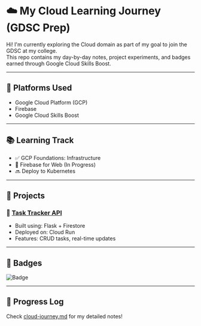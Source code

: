 # ☁️ My Cloud Learning Journey (GDSC Prep)

Hi! I'm currently exploring the Cloud domain as part of my goal to join the GDSC at my college.  
This repo contains my day-by-day notes, project experiments, and badges earned through Google Cloud Skills Boost.

---

## 🚀 Platforms Used
- Google Cloud Platform (GCP)
- Firebase
- Google Cloud Skills Boost

---

## 📚 Learning Track

- ✅ GCP Foundations: Infrastructure
- 🔄 Firebase for Web (In Progress)
- 🔜 Deploy to Kubernetes

---

## 📂 Projects

### 🔹 [Task Tracker API](project1/)
- Built using: Flask + Firestore
- Deployed on: Cloud Run
- Features: CRUD tasks, real-time updates

---

## 🏅 Badges

![Badge](badges/gcp-foundation-badge.png)

---

## 📝 Progress Log
Check [cloud-journey.md](cloud-journey.md) for my detailed notes!
